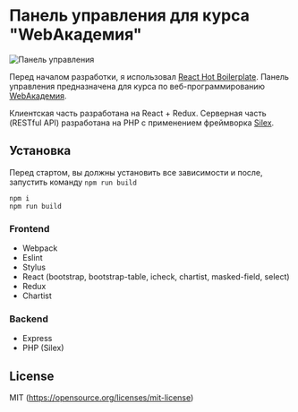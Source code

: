 Панель управления для курса "WebАкадемия"
=====================

![Панель управления](http://savepic.su/7611695.png)

Перед началом разработки, я использовал [React Hot Boilerplate](https://github.com/gaearon/react-hot-boilerplate). Панель управления предназначена для курса по веб-программированию [WebАкадемия](http://ileet.ru/webcourse).

Клиентская часть разработана на React + Redux. Серверная часть (RESTful API) разработана на PHP с применением фреймворка [Silex](http://silex.sensiolabs.org/).

## Установка

Перед стартом, вы должны установить все зависимости и после, запустить команду `npm run build`

```
npm i
npm run build
```

### Frontend
  *	Webpack
  * Eslint
  * Stylus
  * React (bootstrap, bootstrap-table, icheck, chartist, masked-field, select)
  * Redux
  * Chartist

### Backend
  * Express
  * PHP (Silex)

## License

MIT (https://opensource.org/licenses/mit-license)
